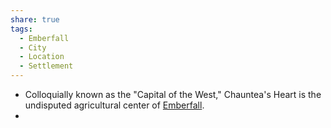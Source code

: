 ```yaml
---
share: true
tags:
  - Emberfall
  - City
  - Location
  - Settlement
---
```


- Colloquially known as the "Capital of the West," Chauntea's Heart is the undisputed agricultural center of [Emberfall](./Emberfall.md).
- 